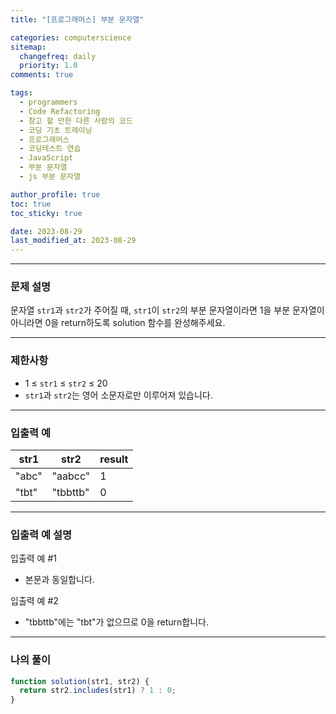 ```yaml
---
title: "[프로그래머스] 부분 문자열"

categories: computerscience
sitemap:
  changefreq: daily
  priority: 1.0
comments: true

tags:
  - programmers
  - Code Refactoring
  - 참고 할 만한 다른 사람의 코드
  - 코딩 기초 트레이닝
  - 프로그래머스
  - 코딩테스트 연습
  - JavaScript
  - 부분 문자열
  - js 부분 문자열

author_profile: true
toc: true
toc_sticky: true

date: 2023-08-29
last_modified_at: 2023-08-29
---
```


---

### 문제 설명

문자열 `str1`과 `str2`가 주어질 때, `str1`이 `str2`의 부분 문자열이라면 1을 부분 문자열이 아니라면 0을 return하도록 solution 함수를 완성해주세요.

---

### 제한사항

- 1 ≤ `str1` ≤ `str2` ≤ 20
- `str1`과 `str2`는 영어 소문자로만 이루어져 있습니다.

---

### 입출력 예

| str1  | str2     | result |
| ----- | -------- | ------ |
| "abc" | "aabcc"  | 1      |
| "tbt" | "tbbttb" | 0      |

---

### 입출력 예 설명

입출력 예 #1

- 본문과 동일합니다.

입출력 예 #2

- "tbbttb"에는 "tbt"가 없으므로 0을 return합니다.

---

### 나의 풀이

```jsx
function solution(str1, str2) {
  return str2.includes(str1) ? 1 : 0;
}
```
